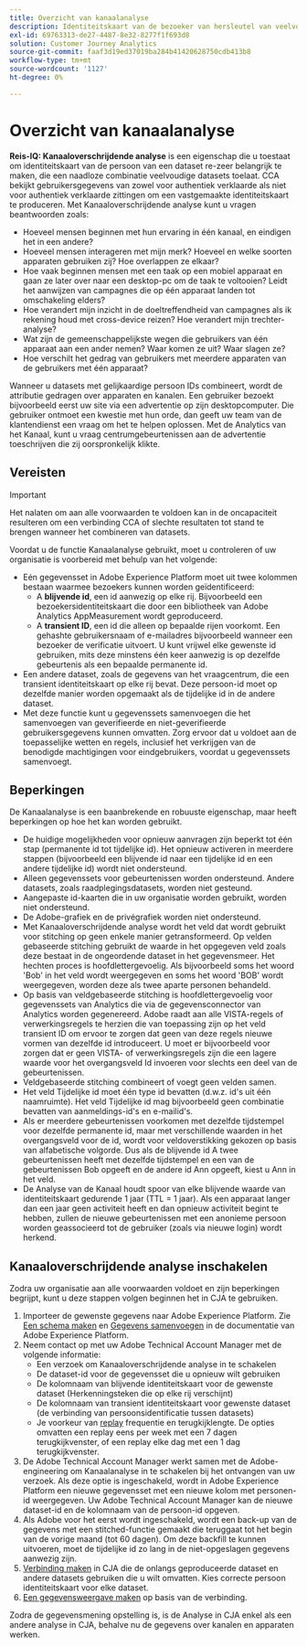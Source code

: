 ```yaml
---
title: Overzicht van kanaalanalyse
description: Identiteitskaart van de bezoeker van hersleutel van veelvoudige datasets om bezoekers samen te binden.
exl-id: 69763313-de27-4487-8e32-8277f1f693d8
solution: Customer Journey Analytics
source-git-commit: faaf3d19ed37019ba284b41420628750cdb413b8
workflow-type: tm+mt
source-wordcount: '1127'
ht-degree: 0%

---
```


# Overzicht van kanaalanalyse

**Reis-IQ: Kanaaloverschrijdende analyse** is een eigenschap die u toestaat om identiteitskaart van de persoon van een dataset re-zeer belangrijk te maken, die een naadloze combinatie veelvoudige datasets toelaat. CCA bekijkt gebruikersgegevens van zowel voor authentiek verklaarde als niet voor authentiek verklaarde zittingen om een vastgemaakte identiteitskaart te produceren. Met Kanaaloverschrijdende analyse kunt u vragen beantwoorden zoals:

* Hoeveel mensen beginnen met hun ervaring in één kanaal, en eindigen het in een andere?
* Hoeveel mensen interageren met mijn merk? Hoeveel en welke soorten apparaten gebruiken zij? Hoe overlappen ze elkaar?
* Hoe vaak beginnen mensen met een taak op een mobiel apparaat en gaan ze later over naar een desktop-pc om de taak te voltooien? Leidt het aanwijzen van campagnes die op één apparaat landen tot omschakeling elders?
* Hoe verandert mijn inzicht in de doeltreffendheid van campagnes als ik rekening houd met cross-device reizen? Hoe verandert mijn trechter-analyse?
* Wat zijn de gemeenschappelijkste wegen die gebruikers van één apparaat aan een ander nemen? Waar komen ze uit? Waar slagen ze?
* Hoe verschilt het gedrag van gebruikers met meerdere apparaten van de gebruikers met één apparaat?

Wanneer u datasets met gelijkaardige persoon IDs combineert, wordt de attributie gedragen over apparaten en kanalen. Een gebruiker bezoekt bijvoorbeeld eerst uw site via een advertentie op zijn desktopcomputer. Die gebruiker ontmoet een kwestie met hun orde, dan geeft uw team van de klantendienst een vraag om het te helpen oplossen. Met de Analytics van het Kanaal, kunt u vraag centrumgebeurtenissen aan de advertentie toeschrijven die zij oorspronkelijk klikte.

## Vereisten

>[!IMPORTANT]
>
>Het nalaten om aan alle voorwaarden te voldoen kan in de oncapaciteit resulteren om een verbinding CCA of slechte resultaten tot stand te brengen wanneer het combineren van datasets.

Voordat u de functie Kanaalanalyse gebruikt, moet u controleren of uw organisatie is voorbereid met behulp van het volgende:

* Eén gegevensset in Adobe Experience Platform moet uit twee kolommen bestaan waarmee bezoekers kunnen worden geïdentificeerd:
   * A **blijvende id**, een id aanwezig op elke rij. Bijvoorbeeld een bezoekersidentiteitskaart die door een bibliotheek van Adobe Analytics AppMeasurement wordt geproduceerd.
   * A **transient ID**, een id die alleen op bepaalde rijen voorkomt. Een gehashte gebruikersnaam of e-mailadres bijvoorbeeld wanneer een bezoeker de verificatie uitvoert. U kunt vrijwel elke gewenste id gebruiken, mits deze minstens één keer aanwezig is op dezelfde gebeurtenis als een bepaalde permanente id.
* Een andere dataset, zoals de gegevens van het vraagcentrum, die een transient identiteitskaart op elke rij bevat. Deze persoon-id moet op dezelfde manier worden opgemaakt als de tijdelijke id in de andere dataset.
* Met deze functie kunt u gegevenssets samenvoegen die het samenvoegen van geverifieerde en niet-geverifieerde gebruikersgegevens kunnen omvatten. Zorg ervoor dat u voldoet aan de toepasselijke wetten en regels, inclusief het verkrijgen van de benodigde machtigingen voor eindgebruikers, voordat u gegevenssets samenvoegt.

## Beperkingen

De Kanaalanalyse is een baanbrekende en robuuste eigenschap, maar heeft beperkingen op hoe het kan worden gebruikt.

* De huidige mogelijkheden voor opnieuw aanvragen zijn beperkt tot één stap (permanente id tot tijdelijke id). Het opnieuw activeren in meerdere stappen (bijvoorbeeld een blijvende id naar een tijdelijke id en een andere tijdelijke id) wordt niet ondersteund.
* Alleen gegevenssets voor gebeurtenissen worden ondersteund. Andere datasets, zoals raadplegingsdatasets, worden niet gesteund.
* Aangepaste id-kaarten die in uw organisatie worden gebruikt, worden niet ondersteund.
* De Adobe-grafiek en de privégrafiek worden niet ondersteund.
* Met Kanaaloverschrijdende analyse wordt het veld dat wordt gebruikt voor stitching op geen enkele manier getransformeerd. Op velden gebaseerde stitching gebruikt de waarde in het opgegeven veld zoals deze bestaat in de ongeordende dataset in het gegevensmeer. Het hechten proces is hoofdlettergevoelig. Als bijvoorbeeld soms het woord &#39;Bob&#39; in het veld wordt weergegeven en soms het woord &#39;BOB&#39; wordt weergegeven, worden deze als twee aparte personen behandeld.
* Op basis van veldgebaseerde stitching is hoofdlettergevoelig voor gegevenssets van Analytics die via de gegevensconnector van Analytics worden gegenereerd. Adobe raadt aan alle VISTA-regels of verwerkingsregels te herzien die van toepassing zijn op het veld transient ID om ervoor te zorgen dat geen van deze regels nieuwe vormen van dezelfde id introduceert. U moet er bijvoorbeeld voor zorgen dat er geen VISTA- of verwerkingsregels zijn die een lagere waarde voor het overgangsveld Id invoeren voor slechts een deel van de gebeurtenissen.
* Veldgebaseerde stitching combineert of voegt geen velden samen.
* Het veld Tijdelijke id moet één type id bevatten (d.w.z. id&#39;s uit één naamruimte). Het veld Tijdelijke id mag bijvoorbeeld geen combinatie bevatten van aanmeldings-id&#39;s en e-mailid&#39;s.
* Als er meerdere gebeurtenissen voorkomen met dezelfde tijdstempel voor dezelfde permanente id, maar met verschillende waarden in het overgangsveld voor de id, wordt voor veldoverstikking gekozen op basis van alfabetische volgorde. Dus als de blijvende id A twee gebeurtenissen heeft met dezelfde tijdstempel en een van de gebeurtenissen Bob opgeeft en de andere id Ann opgeeft, kiest u Ann in het veld.
* De Analyse van de Kanaal houdt spoor van elke blijvende waarde van identiteitskaart gedurende 1 jaar (TTL = 1 jaar). Als een apparaat langer dan een jaar geen activiteit heeft en dan opnieuw activiteit begint te hebben, zullen de nieuwe gebeurtenissen met een anonieme persoon worden geassocieerd tot de gebruiker (zoals via nieuwe login) wordt herkend.


## Kanaaloverschrijdende analyse inschakelen

Zodra uw organisatie aan alle voorwaarden voldoet en zijn beperkingen begrijpt, kunt u deze stappen volgen beginnen het in CJA te gebruiken.

1. Importeer de gewenste gegevens naar Adobe Experience Platform. Zie [Een schema maken](https://experienceleague.adobe.com/docs/experience-platform/xdm/tutorials/create-schema-ui.html) en [Gegevens samenvoegen](https://experienceleague.adobe.com/docs/experience-platform/ingestion/home.html) in de documentatie van Adobe Experience Platform.
1. Neem contact op met uw Adobe Technical Account Manager met de volgende informatie:
   * Een verzoek om Kanaaloverschrijdende analyse in te schakelen
   * De dataset-id voor de gegevensset die u opnieuw wilt gebruiken
   * De kolomnaam van blijvende identiteitskaart voor de gewenste dataset (Herkenningsteken die op elke rij verschijnt)
   * De kolomnaam van transient identiteitskaart voor gewenste dataset (de verbinding van persoonsidentificatie tussen datasets)
   * Je voorkeur van [replay](replay.md) frequentie en terugkijklengte. De opties omvatten een replay eens per week met een 7 dagen terugkijkvenster, of een replay elke dag met een 1 dag terugkijkvenster.
1. De Adobe Technical Account Manager werkt samen met de Adobe-engineering om Kanaalanalyse in te schakelen bij het ontvangen van uw verzoek. Als deze optie is ingeschakeld, wordt in Adobe Experience Platform een nieuwe gegevensset met een nieuwe kolom met personen-id weergegeven. Uw Adobe Technical Account Manager kan de nieuwe dataset-id en de kolomnaam van de persoon-id opgeven.
1. Als Adobe voor het eerst wordt ingeschakeld, wordt een back-up van de gegevens met een stitched-functie gemaakt die teruggaat tot het begin van de vorige maand (tot 60 dagen). Om deze backfill te kunnen uitvoeren, moet de tijdelijke id zo lang in de niet-opgeslagen gegevens aanwezig zijn.
1. [Verbinding maken](../create-connection.md) in CJA die de onlangs geproduceerde dataset en andere datasets gebruiken die u wilt omvatten. Kies correcte persoon identiteitskaart voor elke dataset.
1. [Een gegevensweergave maken](/help/data-views/create-dataview.md) op basis van de verbinding.

<!-- To do: Paragraph on backfill once product and marketing determine the best way forward. -->

Zodra de gegevensmening opstelling is, is de Analyse in CJA enkel als een andere analyse in CJA, behalve nu de gegevens over kanalen en apparaten werken.
